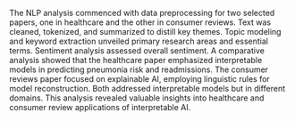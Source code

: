 The NLP analysis commenced with data preprocessing for two selected papers, one in healthcare and the other in consumer reviews. Text was cleaned, tokenized, and summarized to distill key themes. Topic modeling and keyword extraction unveiled primary research areas and essential terms. Sentiment analysis assessed overall sentiment. A comparative analysis showed that the healthcare paper emphasized interpretable models in predicting pneumonia risk and readmissions. The consumer reviews paper focused on explainable AI, employing linguistic rules for model reconstruction. Both addressed interpretable models but in different domains. This analysis revealed valuable insights into healthcare and consumer review applications of interpretable AI.
